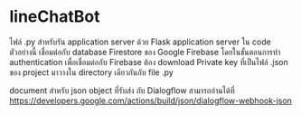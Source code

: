 # lineChatBot
ไฟล์ .py สำหรับรัน application server ด้วย Flask
application server ใน code ตัวอย่างนี้ เชื่อมต่อกับ database Firestore ของ Google Firebase
โดยในขั้นตอนการทำ authentication เพื่อเชื่อมต่อกับ Firebase ต้อง download Private key ที่เป็นไฟล์ .json ของ project มาวางใน directory เดียวกันกับ file .py

document สำหรับ json object ที่รับส่ง กับ Dialogflow สามารถอ่านได้ที่
https://developers.google.com/actions/build/json/dialogflow-webhook-json
